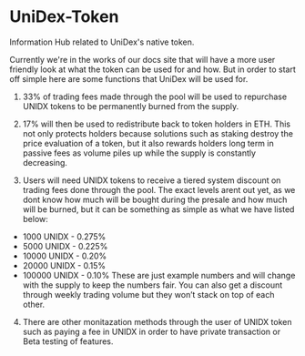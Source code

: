 # UniDex-Token
Information Hub related to UniDex's native token. 

Currently we're in the works of our docs site that will have a more user friendly look at what the token can be used for and how.
But in order to  start  off simple here are some functions that UniDex will be used for.

1. 33% of trading fees made through the pool will be used to repurchase UNIDX tokens to be
permanently burned from the supply.

2. 17% will then be used to redistribute back to token holders in ETH. This not only protects
holders because solutions such as staking destroy the price evaluation of a token, but it also
rewards holders long term in passive fees as volume piles up while the supply is constantly
decreasing.

3. Users will need UNIDX tokens to receive a tiered system discount on trading fees done
through the pool. The exact levels arent out yet, as we dont know how much will be bought
during the presale and how much will be burned, but it can be something as simple as what we
have listed below:
- 1000 UNIDX - 0.275%
- 5000 UNIDX - 0.225%
- 10000 UNIDX - 0.20%
- 20000 UNIDX - 0.15%
- 100000 UNIDX - 0.10%
These are just example numbers and will change with the supply to keep the numbers fair. You
can also get a discount through weekly trading volume but they won’t stack on top of each
other.

4. There are other monitazation methods through the user of UNIDX token such as paying a fee in UNIDX in order to have private transaction or Beta testing of features. 
